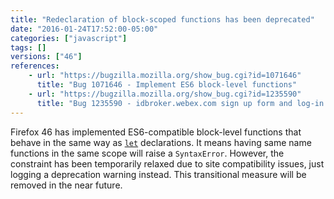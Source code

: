 ```yaml
---
title: "Redeclaration of block-scoped functions has been deprecated"
date: "2016-01-24T17:52:00-05:00"
categories: ["javascript"]
tags: []
versions: ["46"]
references:
    - url: "https://bugzilla.mozilla.org/show_bug.cgi?id=1071646"
      title: "Bug 1071646 - Implement ES6 block-level functions"
    - url: "https://bugzilla.mozilla.org/show_bug.cgi?id=1235590"
      title: "Bug 1235590 - idbroker.webex.com sign up form and log-in broken"
---
```

Firefox 46 has implemented ES6-compatible block-level functions that behave in the same way as [`let`](https://developer.mozilla.org/docs/Web/JavaScript/Reference/Statements/let) declarations. It means having same name functions in the same scope will raise a `SyntaxError`. However, the constraint has been temporarily relaxed due to site compatibility issues, just logging a deprecation warning instead. This transitional measure will be removed in the near future.
